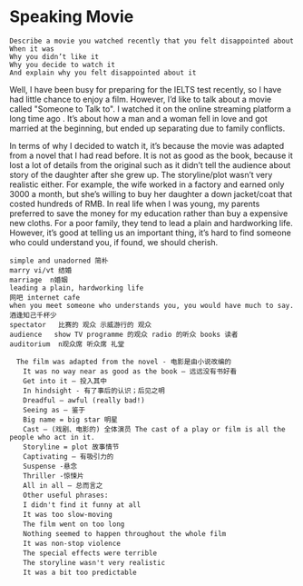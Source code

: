 # Speaking Movie
````
Describe a movie you watched recently that you felt disappointed about
When it was
Why you didn’t like it
Why you decide to watch it
And explain why you felt disappointed about it
````

Well, I have been busy for preparing for the IELTS test recently, so I have had little chance to enjoy a film. However, I’d like to talk about a movie called "Someone to Talk to". I watched it on the online streaming platform a long time ago . It’s about how a man and a woman fell in love and got married at the beginning, but ended up separating due to family conflicts.

In terms of why I decided to watch it, it’s because the movie was adapted from a novel that I had read before. It is not as good as the book, because it lost a lot of details from the original such as it didn’t tell the audience about story of the daughter after she grew up.  The storyline/plot wasn’t very realistic either. For example, the wife worked in a factory and earned only 3000 a month, but she’s willing to buy her daughter a down jacket/coat that costed hundreds of RMB. In real life when I was young, my parents preferred to save the money for my education rather than  buy a expensive new cloths. For a poor family, they tend to lead a plain and hardworking life. However, it’s good at telling us an important thing, it’s hard to find someone who could understand you, if found, we should cherish.


````
simple and unadorned 简朴
marry vi/vt 结婚
marriage  n婚姻
leading a plain, hardworking life
网吧 internet cafe
when you meet someone who understands you, you would have much to say. 酒逢知己千杯少
spectator   比赛的 观众 示威游行的 观众
audience   show TV programme 的观众 radio 的听众 books 读者
auditorium  n观众席 听众席 礼堂

　The film was adapted from the novel - 电影是由小说改编的
　　It was no way near as good as the book – 远远没有书好看
　　Get into it – 投入其中
　　In hindsight - 有了事后的认识；后见之明
　　Dreadful – awful (really bad!)
　　Seeing as – 鉴于
　　Big name = big star 明星
　　Cast – (戏剧、电影的) 全体演员 The cast of a play or film is all the people who act in it.
　　Storyline = plot 故事情节
　　Captivating – 有吸引力的
　　Suspense -悬念
　　Thriller -惊悚片
　　All in all – 总而言之
　　Other useful phrases:
　　I didn't find it funny at all
　　It was too slow-moving
　　The film went on too long
　　Nothing seemed to happen throughout the whole film
　　It was non-stop violence
　　The special effects were terrible
　　The storyline wasn't very realistic
　　It was a bit too predictable
````

